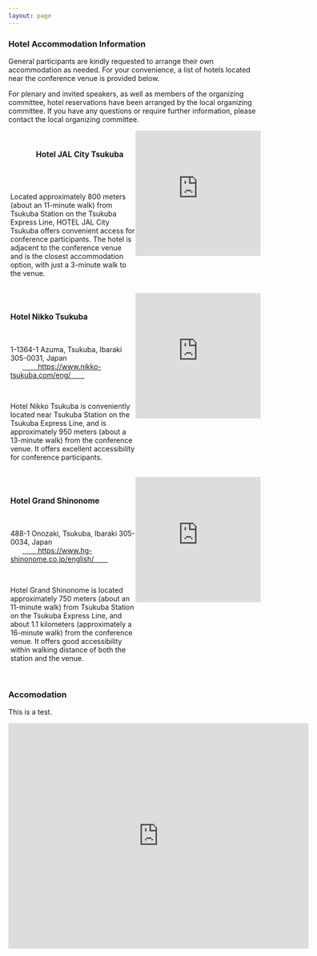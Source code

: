 ```yaml
---
layout: page
---
```


### Hotel Accommodation Information

General participants are kindly requested to arrange their own accommodation as needed.
For your convenience, a list of hotels located near the conference venue is provided below.

For plenary and invited speakers, as well as members of the organizing committee, hotel reservations have been arranged by the local organizing committee.
If you have any questions or require further information, please contact the local organizing committee.


<!-- Hotel JAL City Tsukuba -->
<div style="display: flex; flex-direction: row; justify-content: space-between; align-items: flex-start; width: 100%; gap: 0;">
  <div style="width: 50%; box-sizing: border-box;">
    <h3 style="font-size: 1.1em;">
      <a href="https://www.tsukuba.hoteljalcity.com/eng/" target="_blank" rel="noopener noreferrer" style="text-decoration: none; color: inherit;">
        Hotel JAL City Tsukuba
      </a>
    </h3>
    <p>Located approximately 800 meters (about an 11-minute walk) from Tsukuba Station on the Tsukuba Express Line, HOTEL JAL City Tsukuba offers convenient access for conference participants. The hotel is adjacent to the conference venue and is the closest accommodation option, with just a 3-minute walk to the venue.
    </p>
  </div>
  <div style="width: 50%; box-sizing: border-box;">
    <iframe
      src="https://www.google.com/maps/embed?pb=!1m18!1m12!1m3!1d3224.6720935337066!2d140.1135580124039!3d36.07710130800981!2m3!1f0!2f0!3f0!3m2!1i1024!2i768!4f13.1!3m3!1m2!1s0x60220c8ea4013a57%3A0x21b227c28c042328!2z44Ob44OG44OrSkFM44K344OG44Kj44Gk44GP44Gw!5e0!3m2!1sja!2sjp!4v1749535503334!5m2!1sja!2sjp"
      width="100%"
      height="250"
      style="border:0;"
      allowfullscreen=""
      loading="lazy"
      referrerpolicy="no-referrer-when-downgrade">
      </iframe>
  </div>
</div>


<!-- Hotel Nikko Tsukuba -->
<div style="display: flex; flex-direction: row; justify-content: space-between; align-items: flex-start; width: 100%; gap: 0;">
  <div style="width: 50%; box-sizing: border-box;">
    <h3 style="font-size: 1.1em;">Hotel Nikko Tsukuba</h3>
    <p>1-1364-1 Azuma, Tsukuba, Ibaraki 305-0031, Japan<br>
      <a href="https://www.nikko-tsukuba.com/eng/" target="_blank" rel="noopener noreferrer">
        https://www.nikko-tsukuba.com/eng/
      </a>
    </p>
    <p>Hotel Nikko Tsukuba is conveniently located near Tsukuba Station on the Tsukuba Express Line, and is approximately 950 meters (about a 13-minute walk) from the conference venue. It offers excellent accessibility for conference participants.
    </p>
  </div>
  <div style="width: 50%; box-sizing: border-box;">
    <iframe
      src="https://www.google.com/maps/embed?pb=!1m18!1m12!1m3!1d3224.483447327752!2d140.1096403173679!3d36.081701455215466!2m3!1f0!2f0!3f0!3m2!1i1024!2i768!4f13.1!3m3!1m2!1s0x6000e2d41fae53f1%3A0xe3ea18de1614465!2z44Ob44OG44Or5pel6Iiq44Gk44GP44Gw!5e0!3m2!1sja!2sjp!4v1749537206626!5m2!1sja!2sjp"
      width="100%"
      height="250"
      style="border:0;"
      allowfullscreen=""
      loading="lazy"
      referrerpolicy="no-referrer-when-downgrade">
      </iframe>
  </div>
</div>


<!-- Hotel Grand Shinonome -->
<div style="display: flex; flex-direction: row; justify-content: space-between; align-items: flex-start; width: 100%; gap: 0;">
  <div style="width: 50%; box-sizing: border-box;">
    <h3 style="font-size: 1.1em;">Hotel Grand Shinonome</h3>
    <p>488-1 Onozaki, Tsukuba, Ibaraki 305-0034, Japan<br>
      <a href="https://www.hg-shinonome.co.jp/english/" target="_blank" rel="noopener noreferrer">
        https://www.hg-shinonome.co.jp/english/
      </a>
    </p>
    <p>Hotel Grand Shinonome is located approximately 750 meters (about an 11-minute walk) from Tsukuba Station on the Tsukuba Express Line, and about 1.1 kilometers (approximately a 16-minute walk) from the conference venue. It offers good accessibility within walking distance of both the station and the venue.
    </p>
  </div>
  <div style="width: 50%; box-sizing: border-box;">
    <iframe
      src="https://www.google.com/maps/embed?pb=!1m18!1m12!1m3!1d7564.030610867104!2d140.10721937314176!3d36.07696616963433!2m3!1f0!2f0!3f0!3m2!1i1024!2i768!4f13.1!3m3!1m2!1s0x60220c87420342b3%3A0x7f24dcbea563055e!2z44Ob44OG44Or44Kw44Op44Oz44OJ5p2x6Zuy!5e0!3m2!1sja!2sjp!4v1749537784321!5m2!1sja!2sjp"
      width="100%"
      height="250"
      style="border:0;"
      allowfullscreen=""
      loading="lazy"
      referrerpolicy="no-referrer-when-downgrade">
      </iframe>
  </div>
</div>









### Accomodation

This is a test.

<iframe
  src="https://www.google.com/maps/embed?pb=!1m18!1m12!1m3!1d1217.6997729250338!2d140.1159676326583!3d36.0767719248965!2m3!1f0!2f0!3f0!3m2!1i1024!2i768!4f13.1!3m3!1m2!1s0x60220c8dcd9f2eab%3A0x89ff3a3b446bb64f!2z44Gk44GP44Gw5Zu96Zqb5Lya6K2w5aC0!5e0!3m2!1sja!2sjp!4v1744288448388!5m2!1sja!2sjp"
  width="600"
  height="450"
  style="border:0;"
  allowfullscreen=""
  loading="lazy"
  referrerpolicy="no-referrer-when-downgrade">
</iframe>



  
